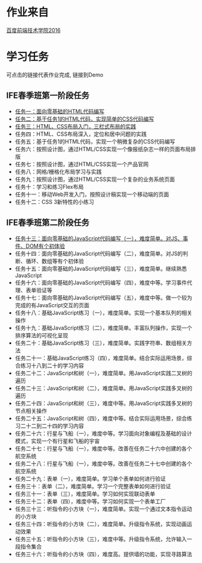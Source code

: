 # 作业来自
[百度前端技术学院2016](http://ife.baidu.com/task/all)
# 学习任务
可点击的链接代表作业完成, 链接到Demo
## IFE春季班第一阶段任务
- [任务一：面向零基础的HTML代码编写](task_01/index.html)
- [任务二：基于任务1的HTML代码，实现简单的CSS代码编写](task_02/index.html)
- [任务三：HTML、CSS布局入门，三栏式布局的实践](task_02/index.html)
- 任务四：HTML、CSS布局深入，定位和居中问题的实践
- 任务五：基于任务1的HTML代码，实现一个稍微复杂的CSS代码编写
- 任务六：按照设计图，通过HTML/CSS实现一个像报纸杂志一样的页面布局排版
- 任务七：按照设计图，通过HTML/CSS实现一个产品官网
- 任务八：网格/栅格化布局学习与实践
- 任务九：按照设计图，通过HTML/CSS实现一个复杂的业务系统页面
- 任务十：学习和练习Flex布局
- 任务十一：移动Web开发入门，按照设计稿实现一个移动端的页面
- 任务十二：CSS 3新特性的小练习

## IFE春季班第二阶段任务
- [任务十三：面向零基础的JavaScript代码编写（一），难度简单。对JS、事件、DOM有个初体验](task_13/index.html)
- 任务十四：面向零基础的JavaScript代码编写（二），难度简单。对JS的判断、循环、数组等有个初体验
- 任务十五：面向零基础的JavaScript代码编写（三），难度简单。继续熟悉JavaScript
- 任务十六：面向零基础的JavaScript代码编写（四），难度中等。学习事件代理、表单验证等
- 任务十七：面向零基础的JavaScript代码编写（五），难度中等。做一个较为完成的有JavaScript交互的页面
- 任务十八：基础JavaScript练习（一），难度简单。实现一个基本队列的相关操作
- 任务十九：基础JavaScript练习（二），难度简单。丰富队列操作，实现一个排序算法的可视化呈现
- 任务二十：基础JavaScript练习（三），难度简单。实践字符串、数组相关方法
- 任务二十一：基础JavaScript练习（四），难度简单。结合实际运用场景，综合练习十八到二十的学习内容
- 任务二十二：JavaScript和树（一），难度简单。用JavaScript实践二叉树的遍历
- 任务二十三：JavaScript和树（二），难度简单。用JavaScript实践多叉树的遍历
- 任务二十四：JavaScript和树（三），难度中等。用JavaScript实践多叉树的节点相关操作
- 任务二十五：JavaScript和树（四），难度中等。结合实际运用场景，综合练习二十二到二十四的学习内容
- 任务二十六：行星与飞船（一），难度中等。学习面向对象编程及基础的设计模式，实现一个有行星和飞船的宇宙
- 任务二十七：行星与飞船（一），难度中等。改善在任务二十六中创建的各个航空系统
- 任务二十八：行星与飞船（一），难度中等。改善在任务二十七中创建的各个航空系统
- 任务二十九：表单（一），难度简单。学习单个表单如何进行验证
- 任务三十：表单（二），难度简单。学习一个完整表单如何进行验证
- 任务三十一：表单（三），难度简单。学习如何实现联动表单
- 任务三十二：表单（四），难度中等。学习如何实现一个表单工厂
- 任务三十三：听指令的小方块（一），难度简单。实现一个通过文本指令运动的小方块
- 任务三十四：听指令的小方块（二），难度简单。升级指令系统，实现动画运动效果
- 任务三十五：听指令的小方块（三），难度中等。升级指令系统，允许输入一段指令集合
- 任务三十六：听指令的小方块（四），难度高。提供墙的功能，实现寻路算法